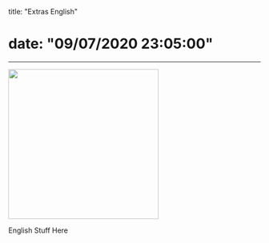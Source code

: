 title: "Extras English"
# date: "09/07/2020 23:05:00"
---
<img src="https://loritta.website/assets/img/loritta_star.png" style="text-align: center;" height="300" />

English Stuff Here